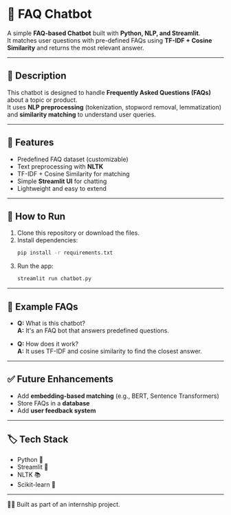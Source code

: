 
# 💬 FAQ Chatbot  

A simple **FAQ-based Chatbot** built with **Python, NLP, and Streamlit**.  
It matches user questions with pre-defined FAQs using **TF-IDF + Cosine Similarity** and returns the most relevant answer.  

---

## 📖 Description  
This chatbot is designed to handle **Frequently Asked Questions (FAQs)** about a topic or product.  
It uses **NLP preprocessing** (tokenization, stopword removal, lemmatization) and **similarity matching** to understand user queries.  

---

## 🎯 Features  
- Predefined FAQ dataset (customizable)  
- Text preprocessing with **NLTK**  
- TF-IDF + Cosine Similarity for matching  
- Simple **Streamlit UI** for chatting  
- Lightweight and easy to extend  

---

## 🚀 How to Run  

1. Clone this repository or download the files.  
2. Install dependencies:  
   ```bash
   pip install -r requirements.txt
   ```  
3. Run the app:  
   ```bash
   streamlit run chatbot.py
   ```  

---

## 📌 Example FAQs  
- **Q:** What is this chatbot?  
  **A:** It's an FAQ bot that answers predefined questions.  

- **Q:** How does it work?  
  **A:** It uses TF-IDF and cosine similarity to find the closest answer.  

---

## ✅ Future Enhancements  
- Add **embedding-based matching** (e.g., BERT, Sentence Transformers)  
- Store FAQs in a **database**  
- Add **user feedback system**  

---

## 🏷️ Tech Stack  
- Python 🐍  
- Streamlit 🎨  
- NLTK 📚  
- Scikit-learn 🤖  

---

👨‍💻 Built as part of an internship project.  
